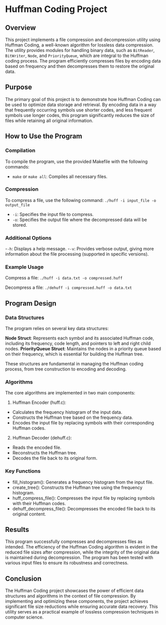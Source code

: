 # Huffman Coding Project

## Overview

This project implements a file compression and decompression utility using Huffman Coding, a well-known algorithm for lossless data compression.
The utility provides modules for handling binary data, such as `BitReader`, `BitWriter`, `Node`, and `PriorityQueue`, which are integral to the Huffman coding process.
The program efficiently compresses files by encoding data based on frequency and then decompresses them to restore the original data.

## Purpose

The primary goal of this project is to demonstrate how Huffman Coding can be used to optimize data storage and retrieval. By encoding data in a way that frequently occurring symbols use shorter codes, 
and less frequent symbols use longer codes, this program significantly reduces the size of files while retaining all original information.

## How to Use the Program

### Compilation

To compile the program, use the provided Makefile with the following commands:
- `make` or `make all`: Compiles all necessary files.

### Compression

To compress a file, use the following command:
`./huff -i input_file -o output_file`

- `-i`: Specifies the input file to compress.
- `-o`: Specifies the output file where the decompressed data will be stored.

### Additional Options
-`-h`: Displays a help message.
-`-v`: Provides verbose output, giving more information about the file processing (supported in specific versions).

### Example Usage

Compress a file:
`./huff -i data.txt -o compressed.huff`

Decompress a file:
`./dehuff -i compressed.huff -o data.txt`

## Program Design

### Data Structures

The program relies on several key data structures:

**Node Struct**: Represents each symbol and its associated Huffman code, including its frequency, code length, and pointers to left and right child nodes.
**PriorityQueue Struct**: Maintains the nodes in a priority queue based on their frequency, which is essential for building the Huffman tree.

These structures are fundamental in managing the Huffman coding process, from tree construction to encoding and decoding.

### Algorithms

The core algorithms are implemented in two main components:

1. Huffman Encoder (huff.c):
  - Calculates the frequency histogram of the input data.
  - Constructs the Huffman tree based on the frequency data.
  - Encodes the input file by replacing symbols with their corresponding Huffman codes.
   
2. Huffman Decoder (dehuff.c):
  - Reads the encoded file.
  - Reconstructs the Huffman tree.
  - Decodes the file back to its original form.

### Key Functions

- fill_histogram(): Generates a frequency histogram from the input file.
- create_tree(): Constructs the Huffman tree using the frequency histogram.
- huff_compress_file(): Compresses the input file by replacing symbols with their Huffman codes.
- dehuff_decompress_file(): Decompresses the encoded file back to its original content.

## Results

This program successfully compresses and decompresses files as intended. The efficiency of the Huffman Coding algorithm is evident in the reduced file sizes after compression, 
while the integrity of the original data is maintained during decompression. The program has been tested with various input files to ensure its robustness and correctness.

## Conclusion

The Huffman Coding project showcases the power of efficient data structures and algorithms in the context of file compression. By implementing and optimizing these components, 
the project achieves significant file size reductions while ensuring accurate data recovery. This utility serves as a practical example of lossless compression techniques in computer science.
